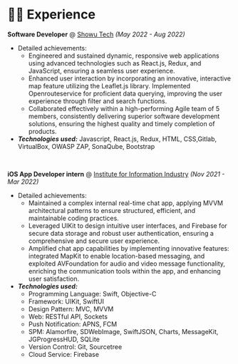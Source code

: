 # 👨‍💻 Experience

**Software Developer** @ [Showu Tech](https://shouwu.com.tw/) _(May 2022 - Aug 2022)_
- Detailed achievements:
  - Engineered and sustained dynamic, responsive web applications using advanced technologies such as React.js, Redux, and JavaScript, ensuring a seamless user experience.
  - Enhanced user interaction by incorporating an innovative, interactive map feature utilizing the Leaflet.js library. Implemented Openrouteservice for proficient data querying, improving the user experience through filter and search functions.
  - Collaborated effectively within a high-performing Agile team of 5 members, consistently delivering superior software development solutions, ensuring the highest quality and timely completion of products.
- _**Technologies used:**_ Javascript, React.js, Redux, HTML, CSS,Gitlab, VirtualBox, OWASP ZAP, SonaQube, Bootstrap

&nbsp;

**iOS App Developer intern** @ [Institute for Information Industry](https://web.iii.org.tw/) _(Nov 2021 - Mar 2022)_

- Detailed achievements:
  - Maintained a complex internal real-time chat app, applying MVVM architectural patterns to ensure structured, efficient, and maintainable coding practices.
  - Leveraged UIKit to design intuitive user interfaces, and Firebase for secure data storage and robust user authentication, ensuring a comprehensive and secure user experience.
  - Amplified chat app capabilities by implementing innovative features: integrated MapKit to enable location-based messaging, and exploited AVFoundation for audio and video message functionality, enriching the communication tools within the app, and enhancing user satisfaction.
- _**Technologies used:**_
  - Programming Language: Swift, Objective-C
  - Framework: UIKit, SwiftUI
  - Design Pattern: MVC, MVVM
  - Web: RESTful API, Sockets
  - Push Notification: APNS, FCM
  - SPM: Alamorfire, SDWebImage, SwiftJSON, Charts, MessageKit, JGProgressHUD, SQLite
  - Version Control: Git, Sourcetree
  - Cloud Service: Firebase
  
&nbsp;